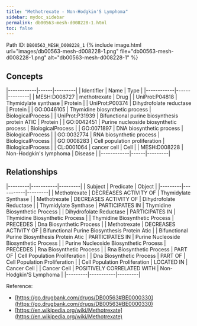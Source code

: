 ```yaml
---
title: "Methotrexate - Non-Hodgkin'S Lymphoma"
sidebar: mydoc_sidebar
permalink: db00563-mesh-d008228-1.html
toc: false 
---
```



Path ID: `DB00563_MESH_D008228_1`
{% include image.html url="images/db00563-mesh-d008228-1.png" file="db00563-mesh-d008228-1.png" alt="db00563-mesh-d008228-1" %}

## Concepts

|------------|------|---------|
| Identifier | Name | Type    |
|------------|------|---------|
| MESH:D008727 | methotrexate | Drug |
| UniProt:P04818 | Thymidylate synthase | Protein |
| UniProt:P00374 | Dihydrofolate reductase | Protein |
| GO:0046105 | Thymidine biosynthetic process | BiologicalProcess |
| UniProt:P31939 | Bifunctional purine biosynthesis protein ATIC | Protein |
| GO:0042451 | Purine nucleoside biosynthetic process | BiologicalProcess |
| GO:0071897 | DNA biosynthetic process | BiologicalProcess |
| GO:0032774 | RNA biosynthetic process | BiologicalProcess |
| GO:0008283 | Cell population proliferation | BiologicalProcess |
| CL:0001064 | cancer cell | Cell |
| MESH:D008228 | Non-Hodgkin's lymphoma | Disease |
|------------|------|---------|

## Relationships

|---------|-----------|---------|
| Subject | Predicate | Object  |
|---------|-----------|---------|
| Methotrexate | DECREASES ACTIVITY OF | Thymidylate Synthase |
| Methotrexate | DECREASES ACTIVITY OF | Dihydrofolate Reductase |
| Thymidylate Synthase | PARTICIPATES IN | Thymidine Biosynthetic Process |
| Dihydrofolate Reductase | PARTICIPATES IN | Thymidine Biosynthetic Process |
| Thymidine Biosynthetic Process | PRECEDES | Dna Biosynthetic Process |
| Methotrexate | DECREASES ACTIVITY OF | Bifunctional Purine Biosynthesis Protein Atic |
| Bifunctional Purine Biosynthesis Protein Atic | PARTICIPATES IN | Purine Nucleoside Biosynthetic Process |
| Purine Nucleoside Biosynthetic Process | PRECEDES | Rna Biosynthetic Process |
| Rna Biosynthetic Process | PART OF | Cell Population Proliferation |
| Dna Biosynthetic Process | PART OF | Cell Population Proliferation |
| Cell Population Proliferation | LOCATED IN | Cancer Cell |
| Cancer Cell | POSITIVELY CORRELATED WITH | Non-Hodgkin'S Lymphoma |
|---------|-----------|---------|

Reference: 
  - [https://go.drugbank.com/drugs/DB00563#BE0000330](https://go.drugbank.com/drugs/DB00563#BE0000330)
  - [https://en.wikipedia.org/wiki/Methotrexate](https://en.wikipedia.org/wiki/Methotrexate)
